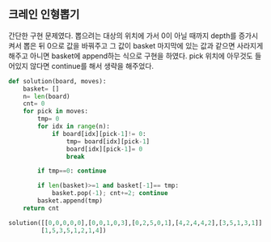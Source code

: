 ## 크레인 인형뽑기

간단한 구현 문제였다. 뽑으려는 대상의 위치에 가서 0이 아닐 때까지 depth를 증가시켜서 뽑은 뒤 0으로 값을 바꿔주고 그 값이 basket 마지막에 있는 값과 같으면 사라지게 해주고 아니면 basket에 append하는 식으로 구현을 하였다. pick 위치에 아무것도 들어있지 않다면 continue를 해서 생략을 해주었다.

```python
def solution(board, moves):
    basket= []
    n= len(board)
    cnt= 0
    for pick in moves:
        tmp= 0
        for idx in range(n):
            if board[idx][pick-1]!= 0:
                tmp= board[idx][pick-1]
                board[idx][pick-1]= 0
                break

        if tmp==0: continue

        if len(basket)>=1 and basket[-1]== tmp:
            basket.pop(-1); cnt+=2; continue
        basket.append(tmp)
    return cnt

solution([[0,0,0,0,0],[0,0,1,0,3],[0,2,5,0,1],[4,2,4,4,2],[3,5,1,3,1]],
         [1,5,3,5,1,2,1,4])
```

